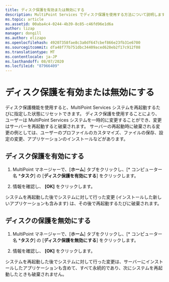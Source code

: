 ```yaml
---
title: ディスク保護を有効または無効にする
description: MultiPoint Services でディスク保護を使用する方法について説明します。
ms.topic: article
ms.assetid: 00aba4c4-0244-4b39-8c85-c46fd96e1d6a
author: lizap
manager: dongill
ms.author: elizapo
ms.openlocfilehash: 49207358fae8c3a0df647cbef866e23fb31e6700
ms.sourcegitcommit: dfa48f77b751dbc34409aced628eb2f17c912f08
ms.translationtype: MT
ms.contentlocale: ja-JP
ms.lasthandoff: 08/07/2020
ms.locfileid: "87966409"
---
```

# <a name="enable-or-disable-disk-protection"></a>ディスク保護を有効または無効にする
ディスク保護機能を使用すると、MultiPoint Services システムを再起動するたびに指定した状態にリセットできます。 ディスク保護を使用することにより、ユーザーは MultiPoint Services システムを一時的に変更することができ、変更はサーバーを再起動すると破棄されます。 サーバーの再起動時に破棄される変更の例としては、ユーザーのプロファイルのカスタマイズ、ファイルの保存、設定の変更、アプリケーションのインストールなどがあります。

## <a name="enable-disk-protection"></a>ディスク保護を有効にする

1.  MultiPoint マネージャーで、[**ホーム**] タブをクリックし、[* コンピューター名 ***タスク**] の [**ディスク保護を有効にする**] をクリックします。

2.  情報を確認し、 **[OK]** をクリックします。

システムを再起動した後でシステムに対して行った変更 (インストールした新しいアプリケーションも含みます) は、その後で再起動するたびに破棄されます。

## <a name="disable-disk-protection"></a>ディスクの保護を無効にする

1.  MultiPoint マネージャーで、[**ホーム**] タブをクリックし、[* コンピューター名 ***タスク**] の [**ディスク保護を無効にする**] をクリックします。

2.  情報を確認し、 **[OK]** をクリックします。

システムを再起動した後でシステムに対して行った変更は、サーバーにインストールしたアプリケーションも含めて、すべて永続的であり、次にシステムを再起動したときも破棄されません。

